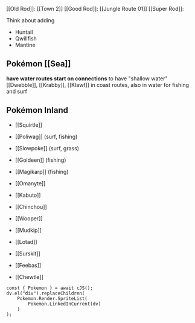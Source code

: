 
[[Old Rod]]: [[Town 2]]
[[Good Rod]]: [[Jungle Route 01]]
[[Super Rod]]: 

Think about adding
- Huntail
- Qwillfish
- Mantine


Pokémon [[Sea]]
---


**have water routes start on connections** to have "shallow water"
[[Dwebble]], [[Krabby]], [[Klawf]] in coast routes, also in water for fishing and surf


Pokémon Inland
---
- [[Squirtle]]

- [[Poliwag]] (surf, fishing)
- [[Slowpoke]] (surf, grass)
- [[Goldeen]] (fishing)
- [[Magikarp]] (fishing)
- [[Omanyte]]
- [[Kabuto]]
- [[Chinchou]]
- [[Wooper]]
- [[Mudkip]]
- [[Lotad]]
- [[Surskit]]
- [[Feebas]]

- [[Chewtle]]



```dataviewjs
const { Pokemon } = await cJS();
dv.el("div").replaceChildren(
	Pokemon.Render.SpriteList(
		Pokemon.LinkedInCurrent(dv)
	)
);
```
